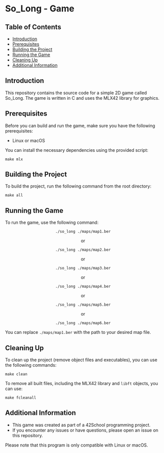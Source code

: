 <h1>So_Long - Game</h1>

<h2>Table of Contents</h2>
<ul>
  <li><a href="#introduction">Introduction</a></li>
  <li><a href="#prerequisites">Prerequisites</a></li>
  <li><a href="#building-the-project">Building the Project</a></li>
  <li><a href="#running-the-game">Running the Game</a></li>
  <li><a href="#cleaning-up">Cleaning Up</a></li>
  <li><a href="#additional-information">Additional Information</a></li>
</ul>

<h2 id="introduction">Introduction</h2>
<p>This repository contains the source code for a simple 2D game called So_Long. The game is written in C and uses the MLX42 library for graphics.</p>

<h2 id="prerequisites">Prerequisites</h2>
<p>Before you can build and run the game, make sure you have the following prerequisites:</p>
<ul>
  <li>Linux or macOS</li>
</ul>
<p>You can install the necessary dependencies using the provided script:</p>
<pre><code>make mlx</code></pre>

<h2 id="building-the-project">Building the Project</h2>
<p>To build the project, run the following command from the root directory:</p>
<pre><code>make all</code></pre>

<h2 id="running-the-game">Running the Game</h2>
<p>To run the game, use the following command:</p>
<div style="text-align: center;">
  <pre><code>./so_long ./maps/map1.ber</code></pre>
  <p>or</p>
  <pre><code>./so_long ./maps/map2.ber</code></pre>
  <p>or</p>
  <pre><code>./so_long ./maps/map3.ber</code></pre>
  <p>or</p>
  <pre><code>./so_long ./maps/map4.ber</code></pre>
  <p>or</p>
  <pre><code>./so_long ./maps/map5.ber</code></pre>
  <p>or</p>
  <pre><code>./so_long ./maps/map6.ber</code></pre>
</div>
<p>You can replace <code>./maps/map1.ber</code> with the path to your desired map file.</p>

<h2 id="cleaning-up">Cleaning Up</h2>
<p>To clean up the project (remove object files and executables), you can use the following commands:</p>
<pre><code>make clean</code></pre>

<p>To remove all built files, including the MLX42 library and <code>libft</code> objects, you can use:</p>
<pre><code>make fcleanall</code></pre>

<h2 id="additional-information">Additional Information</h2>
<ul>
  <li>This game was created as part of a 42School programming project.</li>
  <li>If you encounter any issues or have questions, please open an issue on this repository.</li>
</ul>

<p>Please note that this program is only compatible with Linux or macOS.</p>
